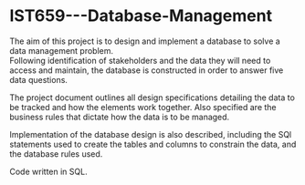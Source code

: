 # IST659---Database-Management

The aim of this project is to design and implement a database to solve a data management problem.  
Following identification of stakeholders and the data they will need to access and maintain, the database is constructed
in order to answer five data questions.

The project document outlines all design specifications detailing the data to be tracked and how the elements work together. 
Also specified are the business rules that dictate how the data is to be managed.

Implementation of the database design is also described, including the SQl statements used to create the tables
and columns to constrain the data, and the database rules used.

Code written in SQL.
